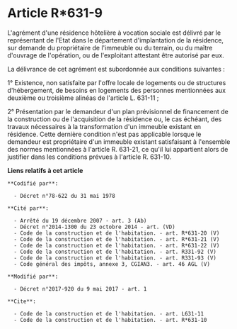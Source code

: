 # Article R*631-9

L'agrément d'une résidence hôtelière à vocation sociale est délivré par le représentant de l'Etat dans le département
d'implantation de la résidence, sur demande du propriétaire de l'immeuble ou du terrain, ou du maître d'ouvrage de
l'opération, ou de l'exploitant attestant être autorisé par eux. 

La délivrance de cet agrément est subordonnée aux conditions suivantes : 

1° Existence, non satisfaite par l'offre locale de logements ou de structures d'hébergement, de besoins en logements des
personnes mentionnées aux deuxième ou troisième alinéas de l'article L. 631-11 ; 

2° Présentation par le demandeur d'un plan prévisionnel de financement de la construction ou de l'acquisition de la résidence
ou, le cas échéant, des travaux nécessaires à la transformation d'un immeuble existant en résidence. Cette dernière condition
n'est pas applicable lorsque le demandeur est propriétaire d'un immeuble existant satisfaisant à l'ensemble des normes
mentionnées à l'article R. 631-21, ce qu'il lui appartient alors de justifier dans les conditions prévues à l'article R.
631-10.

**Liens relatifs à cet article**

	**Codifié par**:

	  - Décret n°78-622 du 31 mai 1978

	**Cité par**:

	  - Arrêté du 19 décembre 2007 - art. 3 (Ab)
	  - Décret n°2014-1300 du 23 octobre 2014 - art. (VD)
	  - Code de la construction et de l'habitation. - art. R*631-20 (V)
	  - Code de la construction et de l'habitation. - art. R*631-21 (V)
	  - Code de la construction et de l'habitation. - art. R*631-22 (V)
	  - Code de la construction et de l'habitation. - art. R331-92 (V)
	  - Code de la construction et de l'habitation. - art. R331-93 (V)
	  - Code général des impôts, annexe 3, CGIAN3. - art. 46 AGL (V)

	**Modifié par**:

	  - Décret n°2017-920 du 9 mai 2017 - art. 1

	**Cite**:

	  - Code de la construction et de l'habitation. - art. L631-11
	  - Code de la construction et de l'habitation. - art. R*631-10
